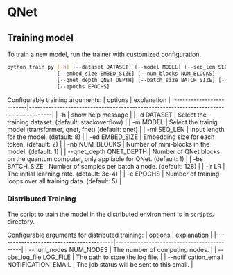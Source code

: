 # QNet

## Training model

To train a new model, run the trainer with customized configuration.
```sh
python train.py [-h] [--dataset DATASET] [--model MODEL] [--seq_len SEQ_LEN]
                [--embed_size EMBED_SIZE] [--num_blocks NUM_BLOCKS]
                [--qnet_depth QNET_DEPTH] [--batch_size BATCH_SIZE] [--lr LR]
                [--epochs EPOCHS]
```

Configurable training arguments:
| options                 | explanation                                                                          |
|-------------------------|--------------------------------------------------------------------------------------|
| -h                      | show help message                                                                    |
| -d DATASET              | Select the training dataset. (default: stackoverflow)                                |
| -m MODEL                | Select the trainig model (transformer, qnet, fnet) (default: qnet)                   |
| -ml SEQ_LEN             | Input length for the model. (default: 8)                                             |
| -ed EMBED_SIZE          | Embedding size for each token. (default: 2)                                          |
| -nb NUM_BLOCKS          | Number of mini-blocks in the model. (default: 1)                                     |
| --qnet_depth QNET_DEPTH | Number of QNet blocks on the quantum computer, only appliable for QNet. (default: 1) |
| -bs BATCH_SIZE          | Number of samples per batch a node. (default: 128)                                   |
| -lr LR                  | The initial learning rate. (default: 3e-4)                                           |
| -e EPOCHS               | Number of training loops over all training data. (default: 5)                        |

### Distributed Training

The script to train the model in the distributed environment is in `scripts/` directory.

Configurable arguments for distributed training:
| options                                 | explanation                                |
|-----------------------------------------|--------------------------------------------|
| --num_nodes NUM_NODES                   | The number of computing nodes.             |
| --pbs_log_file LOG_FILE                 | The path to store the log file.            |
| --notification_email NOTIFICATION_EMAIL | The job status will be sent to this email. |
